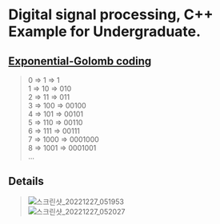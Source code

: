 # Digital signal processing, C++ Example for Undergraduate.

## [Exponential-Golomb coding](https://en.wikipedia.org/wiki/Exponential-Golomb_coding)  
 > 0 ⇒ 1 ⇒ 1  
 > 1 ⇒ 10 ⇒ 010  
 > 2 ⇒ 11 ⇒ 011  
 > 3 ⇒ 100 ⇒ 00100  
 > 4 ⇒ 101 ⇒ 00101  
 > 5 ⇒ 110 ⇒ 00110  
 > 6 ⇒ 111 ⇒ 00111  
 > 7 ⇒ 1000 ⇒ 0001000  
 > 8 ⇒ 1001 ⇒ 0001001  
 > ...  



## Details
 > ![스크린샷_20221227_051953](https://user-images.githubusercontent.com/49416429/209582420-342bb7b4-a0c9-468b-9ff9-dab2650ba367.png)  
 > ![스크린샷_20221227_052027](https://user-images.githubusercontent.com/49416429/209582424-e9d05925-bb18-40bb-a3a3-e4509a49f4f0.png)
